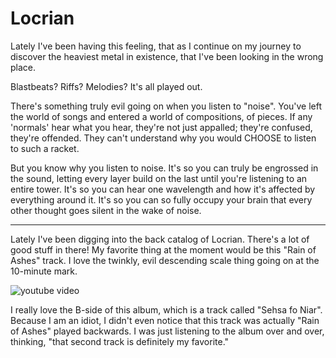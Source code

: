 # Locrian

Lately I've been having this feeling, that as I continue on my journey to discover the heaviest metal in existence, that I've been looking in the wrong place.

Blastbeats? Riffs? Melodies? It's all played out.

There's something truly evil going on when you listen to "noise". You've left the world of songs and entered a world of compositions, of pieces. If any 'normals' hear what you hear, they're not just appalled; they're confused, they're offended. They can't understand why you would CHOOSE to listen to such a racket.

But you know why you listen to noise. It's so you can truly be engrossed in the sound, letting every layer build on the last until you're listening to an entire tower. It's so you can hear one wavelength and how it's affected by everything around it. It's so you can so fully occupy your brain that every other thought goes silent in the wake of noise.

------

Lately I've been digging into the back catalog of Locrian. There's a lot of good stuff in there! My favorite thing at the moment would be this "Rain of Ashes" track. I love the twinkly, evil descending scale thing going on at the 10-minute mark.

![youtube video](https://www.youtube.com/watch?v=eyKQaGjFbdw)


I really love the B-side of this album, which is a track called "Sehsa fo Niar". Because I am an idiot, I didn't even notice that this track was actually "Rain of Ashes" played backwards. I was just listening to the album over and over, thinking, "that second track is definitely my favorite."